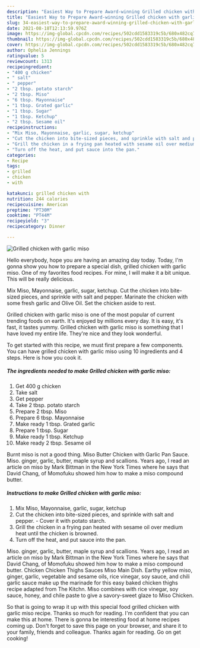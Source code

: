 ```yaml
---
description: "Easiest Way to Prepare Award-winning Grilled chicken with garlic miso"
title: "Easiest Way to Prepare Award-winning Grilled chicken with garlic miso"
slug: 34-easiest-way-to-prepare-award-winning-grilled-chicken-with-garlic-miso
date: 2021-08-18T12:13:59.976Z
image: https://img-global.cpcdn.com/recipes/502cdd1583319c5b/680x482cq70/grilled-chicken-with-garlic-miso-recipe-main-photo.jpg
thumbnail: https://img-global.cpcdn.com/recipes/502cdd1583319c5b/680x482cq70/grilled-chicken-with-garlic-miso-recipe-main-photo.jpg
cover: https://img-global.cpcdn.com/recipes/502cdd1583319c5b/680x482cq70/grilled-chicken-with-garlic-miso-recipe-main-photo.jpg
author: Ophelia Jennings
ratingvalue: 5
reviewcount: 1313
recipeingredient:
- "400 g chicken"
- " salt"
- " pepper"
- "2 tbsp. potato starch"
- "2 tbsp. Miso"
- "6 tbsp. Mayonnaise"
- "1 tbsp. Grated garlic"
- "1 tbsp. Sugar"
- "1 tbsp. Ketchup"
- "2 tbsp. Sesame oil"
recipeinstructions:
- "Mix Miso, Mayonnaise, garlic, sugar, ketchup"
- "Cut the chicken into bite-sized pieces, and sprinkle with salt and pepper. Cover it with potato starch."
- "Grill the chicken in a frying pan heated with sesame oil over medium heat until the chicken is browned."
- "Turn off the heat, and put sauce into the pan."
categories:
- Recipe
tags:
- grilled
- chicken
- with

katakunci: grilled chicken with 
nutrition: 244 calories
recipecuisine: American
preptime: "PT30M"
cooktime: "PT44M"
recipeyield: "3"
recipecategory: Dinner

---
```



![Grilled chicken with garlic miso](https://img-global.cpcdn.com/recipes/502cdd1583319c5b/680x482cq70/grilled-chicken-with-garlic-miso-recipe-main-photo.jpg)

Hello everybody, hope you are having an amazing day today. Today, I'm gonna show you how to prepare a special dish, grilled chicken with garlic miso. One of my favorites food recipes. For mine, I will make it a bit unique. This will be really delicious.

Mix Miso, Mayonnaise, garlic, sugar, ketchup. Cut the chicken into bite-sized pieces, and sprinkle with salt and pepper. Marinate the chicken with some fresh garlic and Olive Oil. Set the chicken aside to rest.

Grilled chicken with garlic miso is one of the most popular of current trending foods on earth. It's enjoyed by millions every day. It is easy, it's fast, it tastes yummy. Grilled chicken with garlic miso is something that I have loved my entire life. They're nice and they look wonderful.


To get started with this recipe, we must first prepare a few components. You can have grilled chicken with garlic miso using 10 ingredients and 4 steps. Here is how you cook it.

<!--inarticleads1-->

##### The ingredients needed to make Grilled chicken with garlic miso:

1. Get 400 g chicken
1. Take  salt
1. Get  pepper
1. Take 2 tbsp. potato starch
1. Prepare 2 tbsp. Miso
1. Prepare 6 tbsp. Mayonnaise
1. Make ready 1 tbsp. Grated garlic
1. Prepare 1 tbsp. Sugar
1. Make ready 1 tbsp. Ketchup
1. Make ready 2 tbsp. Sesame oil


Burnt miso is not a good thing. Miso Butter Chicken with Garlic Pan Sauce. Miso. ginger, garlic, butter, maple syrup and scallions. Years ago, I read an article on miso by Mark Bittman in the New York Times where he says that David Chang, of Momofuku showed him how to make a miso compound butter. 

<!--inarticleads2-->

##### Instructions to make Grilled chicken with garlic miso:

1. Mix Miso, Mayonnaise, garlic, sugar, ketchup
1. Cut the chicken into bite-sized pieces, and sprinkle with salt and pepper. - Cover it with potato starch.
1. Grill the chicken in a frying pan heated with sesame oil over medium heat until the chicken is browned.
1. Turn off the heat, and put sauce into the pan.


Miso. ginger, garlic, butter, maple syrup and scallions. Years ago, I read an article on miso by Mark Bittman in the New York Times where he says that David Chang, of Momofuku showed him how to make a miso compound butter. Chicken Chicken Thighs Sauces Miso Main Dish. Earthy yellow miso, ginger, garlic, vegetable and sesame oils, rice vinegar, soy sauce, and chili garlic sauce make up the marinade for this easy baked chicken thighs recipe adapted from The Kitchn. Miso combines with rice vinegar, soy sauce, honey, and chile paste to give a savory-sweet glaze to Miso Chicken. 

So that is going to wrap it up with this special food grilled chicken with garlic miso recipe. Thanks so much for reading. I'm confident that you can make this at home. There is gonna be interesting food at home recipes coming up. Don't forget to save this page on your browser, and share it to your family, friends and colleague. Thanks again for reading. Go on get cooking!
